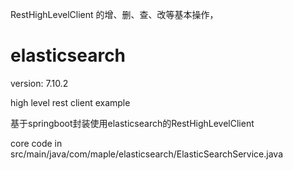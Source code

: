 RestHighLevelClient 的增、删、查、改等基本操作，



# elasticsearch

version: 7.10.2

high level rest client example

基于springboot封装使用elasticsearch的RestHighLevelClient

core code in src/main/java/com/maple/elasticsearch/ElasticSearchService.java

